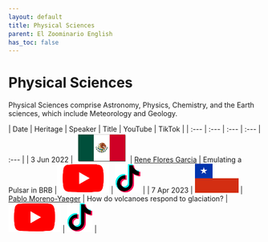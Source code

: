 ```yaml
---
layout: default
title: Physical Sciences
parent: El Zoominario English
has_toc: false
---
```


# Physical Sciences

Physical Sciences comprise Astronomy, Physics, Chemistry, and the Earth sciences, which include Meteorology and Geology.

| Date | Heritage | Speaker | Title | YouTube | TikTok | 
| :---   | :--- | :--- | :---  | :--- | 
| 3 Jun 2022 | ![](../../assets/pics/flags/mexico.png) | [Rene Flores Garcia](https://solislemuslab.github.io/el-zoominario/zoominario-english/physical-sci/reneflores.html) | Emulating a Pulsar in BRB |[![youtube (653k)](../../assets/icons16/youtube.png)](https://youtu.be/wc1Yr5N_jA0) | [![tiktok (653k)](../../assets/icons16/tiktok.png)](https://www.tiktok.com/@latinxinstem/video/7105538567560039723) |
| 7 Apr 2023 | ![](../../assets/pics/flags/chile.png) | [Pablo Moreno-Yaeger](https://solislemuslab.github.io/el-zoominario/zoominario-english/physical-sci/pablomoreno.html) | How do volcanoes respond to glaciation? | [![youtube (653k)](../../assets/icons16/youtube.png)](https://youtu.be/bMQfIN6DXvw) | [![tiktok (653k)](../../assets/icons16/tiktok.png)](https://www.tiktok.com/@latinxinstem/video/7219446404513598766?is_from_webapp=1&sender_device=pc&web_id=7198957279043405354) |